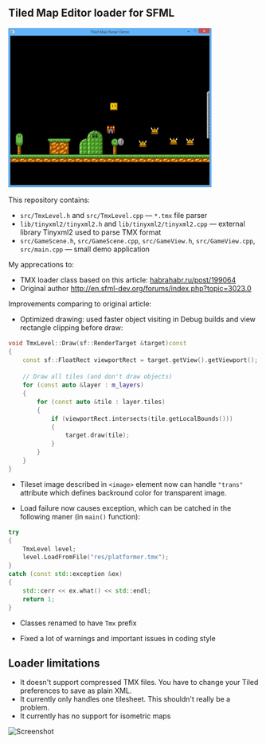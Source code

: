 ## Tiled Map Editor loader for SFML

![Screenshot](img/game.png)

This repository contains:

- `src/TmxLevel.h` and `src/TmxLevel.cpp` &mdash; `*.tmx` file parser
- `lib/tinyxml2/tinyxml2.h` and `lib/tinyxml2/tinyxml2.cpp` &mdash; external library Tinyxml2 used to parse TMX format
- `src/GameScene.h`, `src/GameScene.cpp`, `src/GameView.h`, `src/GameView.cpp`, `src/main.cpp` &mdash; small demo application

My apprecations to:
- TMX loader class based on this article: [habrahabr.ru/post/199064](https://habrahabr.ru/post/199064/)
- Original author http://en.sfml-dev.org/forums/index.php?topic=3023.0

Improvements comparing to original article:

- Optimized drawing: used faster object visiting in Debug builds and view rectangle clipping before draw:

```cpp
void TmxLevel::Draw(sf::RenderTarget &target)const
{
    const sf::FloatRect viewportRect = target.getView().getViewport();

    // Draw all tiles (and don't draw objects)
    for (const auto &layer : m_layers)
    {
        for (const auto &tile : layer.tiles)
        {
            if (viewportRect.intersects(tile.getLocalBounds()))
            {
                target.draw(tile);
            }
        }
    }
}
```

- Tileset image described in `<image>` element now can handle `"trans"` attribute which defines backround color for transparent image.

- Load failure now causes exception, which can be catched in the following maner (in `main()` function):

```cpp
try
{
    TmxLevel level;
    level.LoadFromFile("res/platformer.tmx");
}
catch (const std::exception &ex)
{
    std::cerr << ex.what() << std::endl;
    return 1;
}
```

- Classes renamed to have `Tmx` prefix

- Fixed a lot of warnings and important issues in coding style


## Loader limitations

- It doesn't support compressed TMX files. You have to change your Tiled preferences to save as plain XML.
- It currently only handles one tilesheet. This shouldn't really be a problem.
- It currently has no support for isometric maps

![Screenshot](img/game_and_editor_compare.png)
